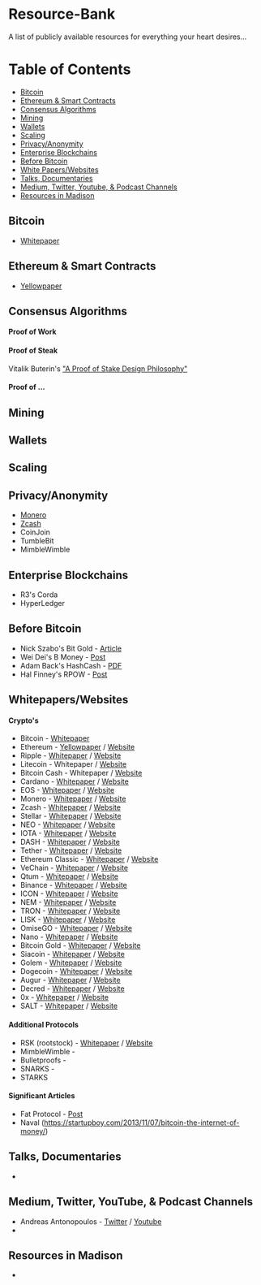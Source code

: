 # Resource-Bank
A list of publicly available resources for everything your heart desires...

# Table of Contents

- [Bitcoin](#bitcoin)
- [Ethereum & Smart Contracts](#ethereum-&-smart-contracts)
- [Consensus Algorithms](#consensus-algorithms)
- [Mining](#mining)
- [Wallets](#wallets)
- [Scaling](#scaling)
- [Privacy/Anonymity](#privacy/anonymity)
- [Enterprise Blockchains](#enterprise-blockchains)
- [Before Bitcoin](#before-bitcoin)
- [White Papers/Websites](#white-papers-/-websites)
- [Talks, Documentaries](#talks,-documentaries)
- [Medium, Twitter, Youtube, & Podcast Channels](#medium,-twitter,-youtube,-&-podcasts-channels)
- [Resources in Madison](#social-media-channels)



## Bitcoin
* [Whitepaper](https://bitcoin.org/bitcoin.pdf)


## Ethereum & Smart Contracts
* [Yellowpaper](http://gavwood.com/paper.pdf)


## Consensus Algorithms
#### Proof of Work


#### Proof of Steak
Vitalik Buterin's ["A Proof of Stake Design Philosophy"](https://medium.com/@VitalikButerin/a-proof-of-stake-design-philosophy-506585978d51)

#### Proof of ...



## Mining



## Wallets




## Scaling



## Privacy/Anonymity
* [Monero](https://getmonero.org/resources/about/)
* [Zcash](https://z.cash/)
* CoinJoin
* TumbleBit
* MimbleWimble



## Enterprise Blockchains
* R3's Corda
* HyperLedger


## Before Bitcoin
* Nick Szabo's Bit Gold - [Article](http://unenumerated.blogspot.com/2005/12/bit-gold.html)
* Wei Dei's B Money - [Post](http://www.weidai.com/bmoney.txt)
* Adam Back's HashCash - [PDF](http://nakamotoinstitute.org/static/docs/hashcash.pdf)
* Hal Finney's RPOW - [Post](https://cryptome.org/rpow.htm)


## Whitepapers/Websites
#### Crypto's
* Bitcoin - [Whitepaper](https://bitcoin.org/bitcoin.pdf) 
* Ethereum - [Yellowpaper](http://gavwood.com/paper.pdf) / [Website](https://www.ethereum.org/)
* Ripple - [Whitepaper](https://ripple.com/files/ripple_solutions_guide.pdf) / [Website](https://ripple.com/)
* Litecoin - Whitepaper / [Website](https://litecoin.org/)
* Bitcoin Cash - Whitepaper / [Website](https://www.bitcoincash.org/)
* Cardano - [Whitepaper](https://whycardano.com/?__hstc=64163184.86ec57e5f877b33495b4d05f89235f77.1520832501492.1520832501492.1521597341669.2&__hssc=64163184.2.1521597341669&__hsfp=2043253899) / [Website](https://www.cardano.org/en/home/)
* EOS - [Whitepaper](https://github.com/EOSIO/Documentation/blob/master/TechnicalWhitePaper.md) / [Website](https://eos.io/)
* Monero - [Whitepaper]() / [Website](https://getmonero.org/)
* Zcash - [Whitepaper]() / [Website](https://z.cash/)
* Stellar - [Whitepaper](https://www.stellar.org/papers/stellar-consensus-protocol.pdf) / [Website](https://www.stellar.org/)
* NEO - [Whitepaper](http://docs.neo.org/en-us/) / [Website](https://neo.org/)
* IOTA - [Whitepaper](https://iota.org/IOTA_Whitepaper.pdf) / [Website](https://iota.org/)
* DASH - [Whitepaper]() / [Website](https://www.dash.org/)
* Tether - [Whitepaper]() / [Website](https://tether.to/)
* Ethereum Classic - [Whitepaper]() / [Website](https://ethereumclassic.github.io/)
* VeChain - [Whitepaper]() / [Website](https://www.vechain.org/)
* Qtum - [Whitepaper](https://qtum.org/uploads/files/a2772efe4dc8ed1100319c6480195fb1.pdf) / [Website](https://qtum.org/en/)
* Binance - [Whitepaper](https://www.binance.com/resources/ico/Binance_WhitePaper_en.pdf) / [Website](https://www.binance.com/)
* ICON - [Whitepaper](https://icon.foundation/resources/whitepaper/ICON-Whitepaper-EN-Draft.pdf) / [Website](https://icon.foundation/)
* NEM - [Whitepaper](https://nem.io/wp-content/themes/nem/files/NEM_techRef.pdf) / [Website](https://nem.io/)
* TRON - [Whitepaper]() / [Website](https://tron.network/en.html)
* LISK - [Whitepaper]() / [Website](https://lisk.io/)
* OmiseGO - [Whitepaper](https://bravenewcoin.com/assets/Whitepapers/OmiseGO-Whitepaper.pdf) / [Website](https://omisego.network/)
* Nano - [Whitepaper]() / [Website](https://nano.org/en)
* Bitcoin Gold - [Whitepaper](https://bitcoingold.org/wp-content/uploads/2017/10/BitcoinGold-Roadmap.pdf) / [Website](https://bitcoingold.org/)
* Siacoin - [Whitepaper](https://sia.tech/sia.pdf) / [Website](https://sia.tech/)
* Golem - [Whitepaper](http://golemproject.net/doc/DraftGolemProjectWhitepaper.pdf) / [Website](https://golem.network/)
* Dogecoin - [Whitepaper]() / [Website](http://dogecoin.com/)
* Augur - [Whitepaper](https://bravenewcoin.com/assets/Whitepapers/Augur-A-Decentralized-Open-Source-Platform-for-Prediction-Markets.pdf) / [Website](http://www.augur.net/)
* Decred - [Whitepaper](https://decred.org/research/buterin2014.pdf) / [Website](https://www.decred.org/)
* 0x - [Whitepaper](https://bravenewcoin.com/assets/Whitepapers/0x-white-paper.pdf) / [Website](https://0xproject.com/)
* SALT - [Whitepaper](https://membership.saltlending.com/files/abstract.pdf) / [Website](https://www.saltlending.com/)

#### Additional Protocols
* RSK (rootstock) - [Whitepaper](https://bravenewcoin.com/assets/Whitepapers/RootstockWhitePaperv9-Overview.pdf) / [Website](https://www.rsk.co/)
* MimbleWimble - [](https://scalingbitcoin.org/papers/mimblewimble.txt)
* Bulletproofs - [](https://eprint.iacr.org/2017/1066.pdf)
* SNARKS - 
* STARKS

#### Significant Articles
* Fat Protocol - [Post](http://www.usv.com/blog/fat-protocols)
* Naval (https://startupboy.com/2013/11/07/bitcoin-the-internet-of-money/)



## Talks, Documentaries
*  


## Medium, Twitter, YouTube, & Podcast Channels
* Andreas Antonopoulos - [Twitter](https://twitter.com/aantonop?ref_src=twsrc%5Egoogle%7Ctwcamp%5Eserp%7Ctwgr%5Eauthor) / [Youtube](https://www.youtube.com/channel/UCJWCJCWOxBYSi5DhCieLOLQ)
* 


## Resources in Madison
* 


